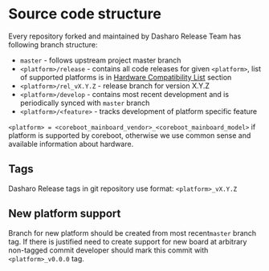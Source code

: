 # Source code structure

Every repository forked and maintained by Dasharo Release Team has following
branch structure:

* `master` - follows upstream project master branch
* `<platform>/release` - contains all code releases for given `<platform>`,
  list of supported platforms is in [Hardware Compatibility List](../variants/hardware-compatibility-list.md) section
* `<platform>/rel_vX.Y.Z` - release branch for version X.Y.Z
* `<platform>/develop` - contains most recent development and is periodically
  synced with `master` branch
* `<platform>/<feature>` - tracks development of platform specific feature

`<platform> = <coreboot_mainboard_vendor>_<coreboot_mainboard_model>` if
platform is supported by coreboot, otherwise we use common sense and available
information about hardware.

## Tags

Dasharo Release tags in git repository use format: `<platform>_vX.Y.Z`

## New platform support

Branch for new platform should be created from most recent`master` branch tag.
If there is justified need to create support for new board at arbitrary
non-tagged commit developer should mark this commit with `<platform>_v0.0.0`
tag.
